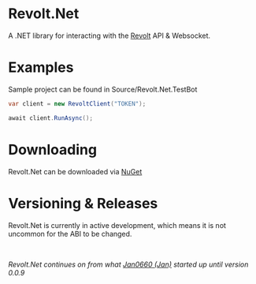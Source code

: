 # Revolt.Net

A .NET library for interacting with the [Revolt](https://app.revolt.chat) API & Websocket.

# Examples
Sample project can be found in Source/Revolt.Net.TestBot

```cs
var client = new RevoltClient("TOKEN");

await client.RunAsync();
```

# Downloading

Revolt.Net can be downloaded via [NuGet](https://www.nuget.org/packages/Revolt.Net/)

# Versioning & Releases
Revolt.Net is currently in active development, which means it is not uncommon for the ABI to be changed. 

<br/>

*Revolt.Net continues on from what [Jan0660 (Jan)](https://github.com/Jan0660) started up until version 0.0.9*
